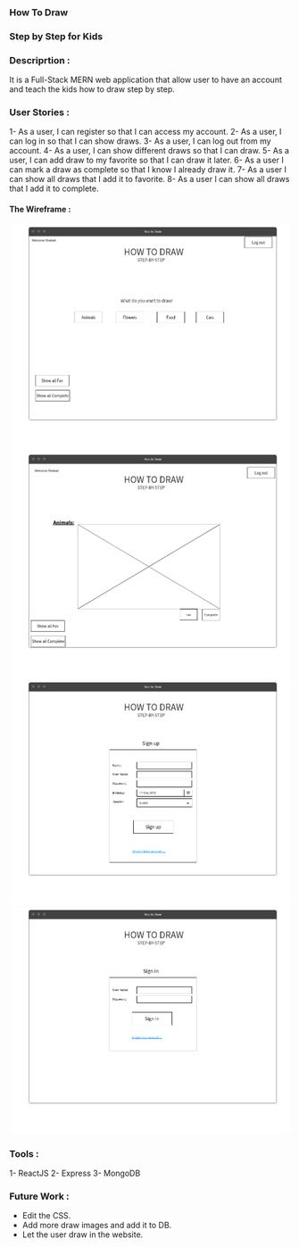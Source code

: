### How To Draw 
### Step by Step for Kids



### Descriprtion :
It is a Full-Stack MERN web application that allow user to have an account and teach the kids how to draw step by step.


### User Stories :
1- As a user, I can register so that I can access my account.
2- As a user, I can log in so that I can show draws.
3- As a user, I can log out from my account.
4- As a user, I can show different draws so that I can draw.
5- As a user, I can add draw to my favorite so that I can draw it later.
6- As a user I can mark a draw as complete so that I know I already draw it.
7- As a user I can show all draws that I add it to favorite.
8- As a user I can show all draws that I add it to complete.

#### The Wireframe :
![Wireframe](wireframes/Page_1.png)
![Wireframe](wireframes/Page_2.png)
![Wireframe](wireframes/Page_3.png)
![Wireframe](wireframes/page-4.png)


### Tools :
1- ReactJS
2- Express
3- MongoDB

### Future Work :
- Edit the CSS.
- Add more draw images and add it to DB.
- Let the user draw in the website.